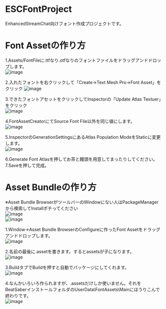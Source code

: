 # ESCFontProject  
EnhancedStreamChat向けフォント作成プロジェクトです。
# Font Assetの作り方  
1.Assets/FontFileに.ttfなり.otfなりのフォントファイルをドラッグアンドドロップします。  
![image](https://user-images.githubusercontent.com/55026301/106466823-2d929d80-64df-11eb-958a-19c9732d8b5d.png)  
  
2.入れたフォントを右クリックして「Create->Text Mesh Pro->Font Asset」をクリック
![image](https://user-images.githubusercontent.com/55026301/106466970-5fa3ff80-64df-11eb-9123-42bdc4f2a4d5.png)  
  
3.できたフォントアセットをクリックしてInspectorの「Update Atlas Textuer」をクリック  
![image](https://user-images.githubusercontent.com/55026301/106468141-e6a5a780-64e0-11eb-9447-8c5548979da0.png)  
  
4.FontAssetCreatorにてSource Font File以外を同じ値にします。  
![image](https://user-images.githubusercontent.com/55026301/106468664-9549e800-64e1-11eb-8715-5724451f348c.png)  
  
  
5.InspectorのGenerationSettingsにあるAtlas Population ModeをStaticに変更します。  
![image](https://user-images.githubusercontent.com/55026301/109971874-0a574a00-7d3a-11eb-8f6d-0a3ba9809c32.png)
  
6.Generate Font Atlasを押してお茶と饅頭を用意してまったりしてください。  
7.Saveを押して完成。  
  
# Asset Bundleの作り方  
※Asset Bundle BrowserがツールバーのWindowにない人はPackageManagerから検索してInstallポチってください  
![image](https://user-images.githubusercontent.com/55026301/106469260-6aac5f00-64e2-11eb-9ea0-ff1a9b6b8d8e.png)  
![image](https://user-images.githubusercontent.com/55026301/106469307-7861e480-64e2-11eb-83bc-5f836342a20d.png)  
  
1.Window->Asset Bundle BrowserのConfigureに作ったFont Assetをドラッグアンドドロップします。  
![image](https://user-images.githubusercontent.com/55026301/106469601-d68ec780-64e2-11eb-8f2f-d2ed9d99a1a6.png)  
  
2.名前の最後に.assetを書きます。するとassetsが子になります。  
![image](https://user-images.githubusercontent.com/55026301/106469768-0dfd7400-64e3-11eb-8417-144e3bc51291.png)  
  
3.BuildタブでBuildを押すと自動でパッケージにしてくれます。  
![image](https://user-images.githubusercontent.com/55026301/106470498-e0fd9100-64e3-11eb-9e4d-345411e0421d.png)  
  
4.なんかいろいろ作られますが、.assetsだけしか使いません。それをBeatSaberインストールフォルダのUserData\FontAssets\Mainにほうりこんで終わりです。  
![image](https://user-images.githubusercontent.com/55026301/106470696-25892c80-64e4-11eb-9420-b5b416fd0178.png)
